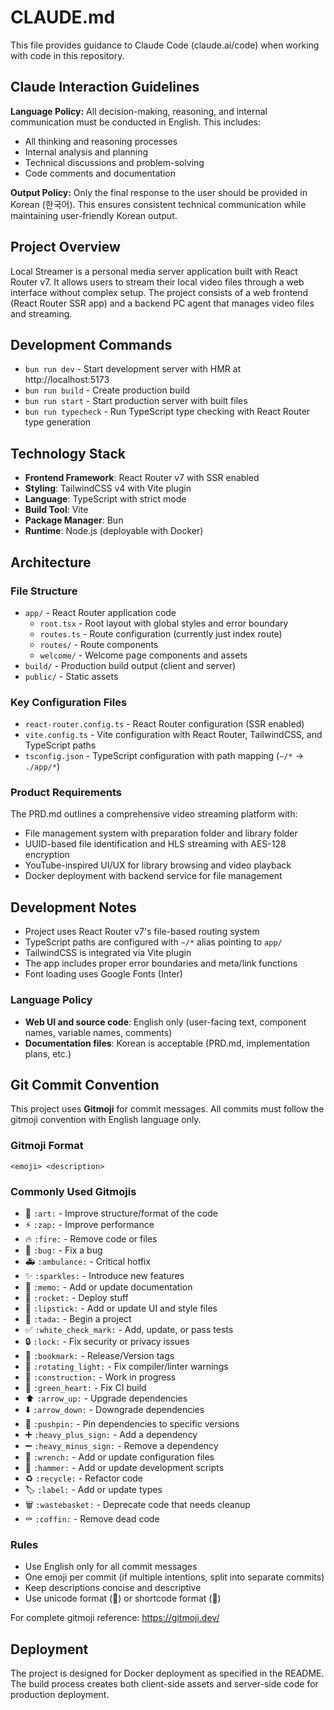 # CLAUDE.md

This file provides guidance to Claude Code (claude.ai/code) when working with code in this repository.

## Claude Interaction Guidelines

**Language Policy:** All decision-making, reasoning, and internal communication must be conducted in English. This includes:
- All thinking and reasoning processes
- Internal analysis and planning
- Technical discussions and problem-solving
- Code comments and documentation

**Output Policy:** Only the final response to the user should be provided in Korean (한국어). This ensures consistent technical communication while maintaining user-friendly Korean output.

## Project Overview

Local Streamer is a personal media server application built with React Router v7. It allows users to stream their local video files through a web interface without complex setup. The project consists of a web frontend (React Router SSR app) and a backend PC agent that manages video files and streaming.

## Development Commands

- `bun run dev` - Start development server with HMR at http://localhost:5173
- `bun run build` - Create production build
- `bun run start` - Start production server with built files
- `bun run typecheck` - Run TypeScript type checking with React Router type generation

## Technology Stack

- **Frontend Framework**: React Router v7 with SSR enabled
- **Styling**: TailwindCSS v4 with Vite plugin
- **Language**: TypeScript with strict mode
- **Build Tool**: Vite
- **Package Manager**: Bun
- **Runtime**: Node.js (deployable with Docker)

## Architecture

### File Structure
- `app/` - React Router application code
  - `root.tsx` - Root layout with global styles and error boundary
  - `routes.ts` - Route configuration (currently just index route)
  - `routes/` - Route components
  - `welcome/` - Welcome page components and assets
- `build/` - Production build output (client and server)
- `public/` - Static assets

### Key Configuration Files
- `react-router.config.ts` - React Router configuration (SSR enabled)
- `vite.config.ts` - Vite configuration with React Router, TailwindCSS, and TypeScript paths
- `tsconfig.json` - TypeScript configuration with path mapping (`~/*` → `./app/*`)

### Product Requirements
The PRD.md outlines a comprehensive video streaming platform with:
- File management system with preparation folder and library folder
- UUID-based file identification and HLS streaming with AES-128 encryption
- YouTube-inspired UI/UX for library browsing and video playback
- Docker deployment with backend service for file management

## Development Notes

- Project uses React Router v7's file-based routing system
- TypeScript paths are configured with `~/*` alias pointing to `app/`
- TailwindCSS is integrated via Vite plugin
- The app includes proper error boundaries and meta/link functions
- Font loading uses Google Fonts (Inter)

### Language Policy
- **Web UI and source code**: English only (user-facing text, component names, variable names, comments)
- **Documentation files**: Korean is acceptable (PRD.md, implementation plans, etc.)

## Git Commit Convention

This project uses **Gitmoji** for commit messages. All commits must follow the gitmoji convention with English language only.

### Gitmoji Format
```
<emoji> <description>
```

### Commonly Used Gitmojis
- 🎨 `:art:` - Improve structure/format of the code
- ⚡️ `:zap:` - Improve performance
- 🔥 `:fire:` - Remove code or files
- 🐛 `:bug:` - Fix a bug
- 🚑️ `:ambulance:` - Critical hotfix
- ✨ `:sparkles:` - Introduce new features
- 📝 `:memo:` - Add or update documentation
- 🚀 `:rocket:` - Deploy stuff
- 💄 `:lipstick:` - Add or update UI and style files
- 🎉 `:tada:` - Begin a project
- ✅ `:white_check_mark:` - Add, update, or pass tests
- 🔒️ `:lock:` - Fix security or privacy issues
- 🔖 `:bookmark:` - Release/Version tags
- 🚨 `:rotating_light:` - Fix compiler/linter warnings
- 🚧 `:construction:` - Work in progress
- 💚 `:green_heart:` - Fix CI build
- ⬆️ `:arrow_up:` - Upgrade dependencies
- ⬇️ `:arrow_down:` - Downgrade dependencies
- 📌 `:pushpin:` - Pin dependencies to specific versions
- ➕ `:heavy_plus_sign:` - Add a dependency
- ➖ `:heavy_minus_sign:` - Remove a dependency
- 🔧 `:wrench:` - Add or update configuration files
- 🔨 `:hammer:` - Add or update development scripts
- ♻️ `:recycle:` - Refactor code
- 🏷️ `:label:` - Add or update types
- 🗑️ `:wastebasket:` - Deprecate code that needs cleanup
- ⚰️ `:coffin:` - Remove dead code

### Rules
- Use English only for all commit messages
- One emoji per commit (if multiple intentions, split into separate commits)
- Keep descriptions concise and descriptive
- Use unicode format (🎨) or shortcode format (:art:)

For complete gitmoji reference: https://gitmoji.dev/

## Deployment

The project is designed for Docker deployment as specified in the README. The build process creates both client-side assets and server-side code for production deployment.